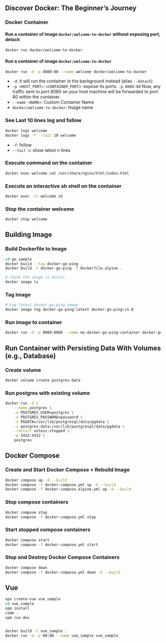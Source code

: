 ## Discover Docker: The Beginner’s Journey

### Docker Container

#### Run a container of image `docker/welcome-to-docker` without exposing port, detach

```sh
docker run docker/welcome-to-docker
```

#### Run a container of image `docker/welcome-to-docker`

```sh
docker run -d -p 8080:80 --name welcome docker/welcome-to-docker
```

- `-d`: it will run the container in the background instead (alias `--detach`)
- `-p <HOST_PORT>:<CONTAINER_PORT>`: expose its ports. `-p 8080:80` Now,
  any traffic sent to port 8080 on your host machine will be forwarded to port 80 within the container.
- `--name <NAME>`: Custom Container Name
- `docker/welcome-to-docker`: Image name

### See Last 10 lines log and follow

```sh
docker logs welcome
docker logs -f --tail 10 welcome
```

- `-f`: follow
- `--tail n`: show latest n lines

### Execute command on the container

```sh
docker exec welcome cat /usr/share/nginx/html/index.html
```

### Execute an interactive sh shell on the container

```sh
docker exec -it welcome sh
```

### Stop the container welcome

```sh
docker stop welcome
```

## Building Image

### Build Dockerfile to Image

```sh
cd go_sample
docker build --tag docker-go-ping .
docker build -t docker-go-ping -f Dockerfile.alpine .

# check the image is exists
docker image ls
```

### Tag image

```sh
# tag latest docker-go-ping image
docker image tag docker-go-ping:latest docker-go-ping:v1.0
```

### Run image to container

```sh
docker run -d -p 8080:8080 --name my-docker-go-ping-container docker-go-ping
```

## Run Container with Persisting Data With Volumes (e.g., Database)

### Create volume

```sh
docker volume create postgres-data
```

### Run postgres with existing volume

```sh
docker run -d \
    --name postgres \
    -e POSTGRES_USER=postgres \
    -e POSTGRES_PASSWORD=password \
    -e PGDATA=/var/lib/postgresql/data/pgdata \
    -v postgres-data:/var/lib/postgresql/data/pgdata \
   --restart unless-stopped \
    -p 5432:5432 \
    postgres
```

## Docker Compose

### Create and Start Docker Compose + Rebuild Image

```sh
docker compose up -d --build
docker compose -f docker-compose.yml up -d --build
docker compose -f docker-compose.alpine.yml up -d --build
```

### Stop compose containers

```sh
docker compose stop
docker compose -f docker-compose.yml stop
```

### Start stopped compose containers

```sh
docker compose start
docker compose -f docker-compose.yml start
```

### Stop and Destroy Docker Compose Containers

```sh
docker compose down
docker compose -f docker-compose.yml down -d --build
```

## Vue

```sh
npx create-vue vue_sample
cd vue_sample
npm install
code .
npm run dev


docker build -t vue_sample .
docker run -d -p 80:80 --name vue_sample vue_sample
```
